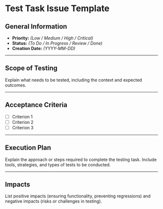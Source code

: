 # Test Task Issue Template

## General Information
- **Priority:** *(Low / Medium / High / Critical)*
- **Status:** *(To Do / In Progress / Review / Done)*
- **Creation Date:** *(YYYY-MM-DD)*

---

## Scope of Testing
Explain what needs to be tested, including the context and expected outcomes.

---

## Acceptance Criteria
- [ ] Criterion 1
- [ ] Criterion 2
- [ ] Criterion 3

---

## Execution Plan
Explain the approach or steps required to complete the testing task. Include tools, strategies, and types of tests to be conducted.

---

## Impacts
List positive impacts (ensuring functionality, preventing regressions) and negative impacts (risks or challenges in testing).

